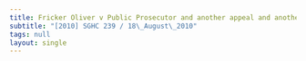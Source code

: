 ```yaml
---
title: Fricker Oliver v Public Prosecutor and another appeal and another matter
subtitle: "[2010] SGHC 239 / 18\_August\_2010"
tags: null
layout: single
---
```


